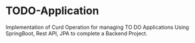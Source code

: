 # TODO-Application
Implementation of Curd Operation for managing TO DO Applications Using SpringBoot, Rest API, JPA to complete a Backend Project.
